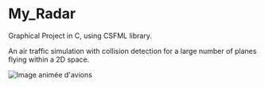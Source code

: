 # My_Radar
Graphical Project in C, using CSFML library.

An air traffic simulation with collision detection for a large number of planes flying within a 2D space.
<!-- ![alt text](https://cdn.discordapp.com/attachments/653020047492513813/1333488182377054299/MyRadar.gif?ex=67991325&is=6797c1a5&hm=2f8944e9ffb360e21cc98ace4c8fbc10892bef8fa56a521e8bdf9f1965e62fbd&.gif) -->
![Image animée d'avions](assets/MyRadar.gif)